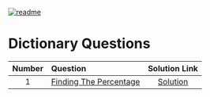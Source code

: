 [![readme](https://img.shields.io/badge/quick%20link-Back%20To%20Main%20Readme%20File-1f72ff.svg)](../README.md)

# Dictionary Questions

| Number | Question | Solution Link |
|:------:|:---------|:-------------:|
| 1 | [Finding The Percentage](https://www.hackerrank.com/challenges/finding-the-percentage) | [Solution](https://github.com/anishLearnsToCode/hackerrank-python/blob/master/basic-data-types/finding-the-percentage.py) |
